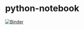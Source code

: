 # python-notebook

[![Binder](https://mybinder.org/badge_logo.svg)](https://mybinder.org/v2/gh/git@github.com:adanmauri/python-notebook.git/master)
